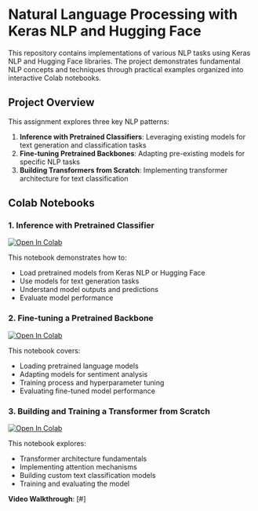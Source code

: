 # Natural Language Processing with Keras NLP and Hugging Face

This repository contains implementations of various NLP tasks using Keras NLP and Hugging Face libraries. The project demonstrates fundamental NLP concepts and techniques through practical examples organized into interactive Colab notebooks.

## Project Overview

This assignment explores three key NLP patterns:
1. **Inference with Pretrained Classifiers**: Leveraging existing models for text generation and classification tasks
2. **Fine-tuning Pretrained Backbones**: Adapting pre-existing models for specific NLP tasks
3. **Building Transformers from Scratch**: Implementing transformer architecture for text classification

## Colab Notebooks

### 1. Inference with Pretrained Classifier
[![Open In Colab](https://colab.research.google.com/assets/colab-badge.svg)](INSERT_COLAB_LINK_HERE)

This notebook demonstrates how to:
- Load pretrained models from Keras NLP or Hugging Face
- Use models for text generation tasks
- Understand model outputs and predictions
- Evaluate model performance

### 2. Fine-tuning a Pretrained Backbone
[![Open In Colab](https://colab.research.google.com/assets/colab-badge.svg)](INSERT_COLAB_LINK_HERE)

This notebook covers:
- Loading pretrained language models
- Adapting models for sentiment analysis
- Training process and hyperparameter tuning
- Evaluating fine-tuned model performance

### 3. Building and Training a Transformer from Scratch
[![Open In Colab](https://colab.research.google.com/assets/colab-badge.svg)](INSERT_COLAB_LINK_HERE)

This notebook explores:
- Transformer architecture fundamentals
- Implementing attention mechanisms
- Building custom text classification models
- Training and evaluating the model

**Video Walkthrough**: [#]

